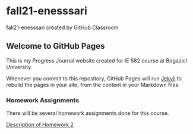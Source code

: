 # fall21-enesssari
fall21-enesssari created by GitHub Classroom


## Welcome to GitHub Pages

This is my Progress Journal website created for IE 582 course at Bogazici University.

Whenever you commit to this repository, GitHub Pages will run [Jekyll](https://jekyllrb.com/) to rebuild the pages in your site, from the content in your Markdown files.

### Homework Assignments
There will be several homework assignments done for this course.


[Description of Homework 2](https://github.com/BU-IE-582/fall21-enesssari/blob/main/IE582_Fall21_Homework2.pdf)
